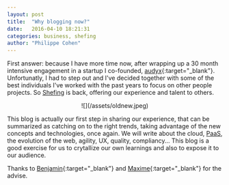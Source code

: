 ```yaml
---
layout: post
title:  "Why blogging now?"
date:   2016-04-10 18:21:31
categories: business, shefing
author: "Philippe Cohen"
---
```


First answer: because I have more time now, after wrapping up a 30 month intensive engagement in a startup I co-founded, [audyx](http://www.audyx.com/en "audyx - the first online audiology platform"){:target="_blank"}. Unfortunatly, I had to step out and I've decided together with some of the best individuals I've worked with the past years to focus on other people projects. So [Shefing](http://www.shefing.com "Innovation as a service") is back, offering our experience and talent to others. 


<div style="text-align:center" markdown="1">
![](/assets/oldnew.jpeg)
<br>
</div>


This blog is actually our first step in sharing our experience, that can be summarized as catching on to the right trends, taking advantage of the new concepts and technologies, once again. We will write about the cloud, [PaaS](https://en.wikipedia.org/wiki/Platform_as_a_service), the evolution of the web, agility,  UX,  quality, compliancy... This blog is a good exercise for us to crytallize our own learnings and also to expose it to our audience. 

Thanks to [Benjamin](https://fr.linkedin.com/in/benjaminstanislas){:target="_blank"} and [Maxime](https://il.linkedin.com/in/leadlike/en){:target="_blank"} for the advise. 





